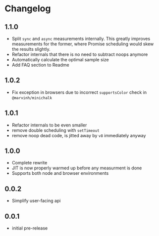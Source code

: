 # Changelog

## 1.1.0

* Split `sync` and `async` measurements internally. This greatly improves measurements for the former, where Promise scheduling would skew the results slightly.
* Refactor internals that there is no need to subtract noops anymore
* Automatically calculate the optimal sample size
* Add FAQ section to Readme

## 1.0.2

* Fix exception in browsers due to incorrect `supportsColor` check in
  `@marvinh/minichalk`

## 1.0.1

* Refactor internals to be even smaller
* remove double scheduling with `setTimeout`
* remove noop dead code, is jitted away by `v8` immediately anyway

## 1.0.0

* Complete rewrite
* JIT is now properly warmed up before any measurment is done
* Supports both node and browser environments

## 0.0.2

* Simplify user-facing api

## 0.0.1

* initial pre-release
